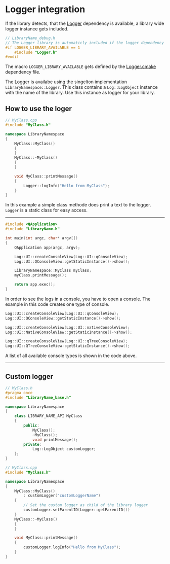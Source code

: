 # Logger integration
If the library detects, that the [Logger](https://github.com/KROIA/Logger) dependency is available, a library wide logger instance gets included.

``` C++
// LibraryName_debug.h
// The Logger library is automaticly included if the logger dependency .cmake file is available
#if LOGGER_LIBRARY_AVAILABLE == 1
    #include "Logger.h"
#endif
```
The macro `LOGGER_LIBRARY_AVAILABLE` gets defined by the [Logger.cmake](https://github.com/KROIA/Logger/blob/main/Logger.cmake)  dependency file.

The Logger is availabe using the singelton implementation `LibraryNamespace::Logger`.
This class contains a `Log::LogObject` instance with the name of the library.
Use this instance as logger for your library.



## How to use the loger
``` C++
// MyClass.cpp
#include "MyClass.h"

namespace LibraryNamespace
{
    MyClass::MyClass()
    {
    }   
    MyClass::~MyClass()
    {
    }

    void MyClass::printMessage()
    {
    	Logger::logInfo("Hello from MyClass");
    }
}
```
In this example a simple class methode does print a text to the logger.
`Logger` is a static class for easy access.

---

``` C++
#include <QApplication>
#include "LibraryName.h"

int main(int argc, char* argv[])
{
	QApplication app(argc, argv);

	Log::UI::createConsoleView(Log::UI::qConsoleView);
	Log::UI::QConsoleView::getStaticInstance()->show();

	LibraryNamespace::MyClass myClass;
	myClass.printMessage();

	return app.exec();
}
```
In order to see the logs in a console, you have to open a console. The example in this code creates one type of console.

``` C++
Log::UI::createConsoleView(Log::UI::qConsoleView);
Log::UI::QConsoleView::getStaticInstance()->show();

Log::UI::createConsoleView(Log::UI::nativeConsoleView);
Log::UI::NativeConsoleView::getStaticInstance()->show();

Log::UI::createConsoleView(Log::UI::qTreeConsoleView);
Log::UI::QTreeConsoleView::getStaticInstance()->show();
```
A list of all available console types is shown in the code above.

---


## Custom logger
``` C++ 
// MyClass.h
#pragma once
#include "LibraryName_base.h"

namespace LibraryNamespace
{
    class LIBRARY_NAME_API MyClass
    {
        public:
            MyClass();
            ~MyClass(); 
    	    void printMessage();
    	private:
            Log::LogObject customLogger;
    };
}
```

``` C++
// MyClass.cpp
#include "MyClass.h"

namespace LibraryNamespace
{
    MyClass::MyClass()
        : customLogger("customLoggerName")
    {
        // Set the custom logger as child of the library logger
        customLogger.setParentID(Logger::getParentID())
    }   
    MyClass::~MyClass()
    {
    }

    void MyClass::printMessage()
    {
    	customLogger.logInfo("Hello from MyClass");
    }
}
```



